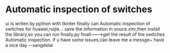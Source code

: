 # Automatic inspection of switches
ui is writen by python with tkinter
finally can Automatic inspection of switches for huawei,ruijie...
save the information in souce.xlm,then install the library,so you can run finally.py
finall--->get the result of the switches Automatic inspection.
if u have some issues,can leave me a messge~
have a nice day
--sangdelai
